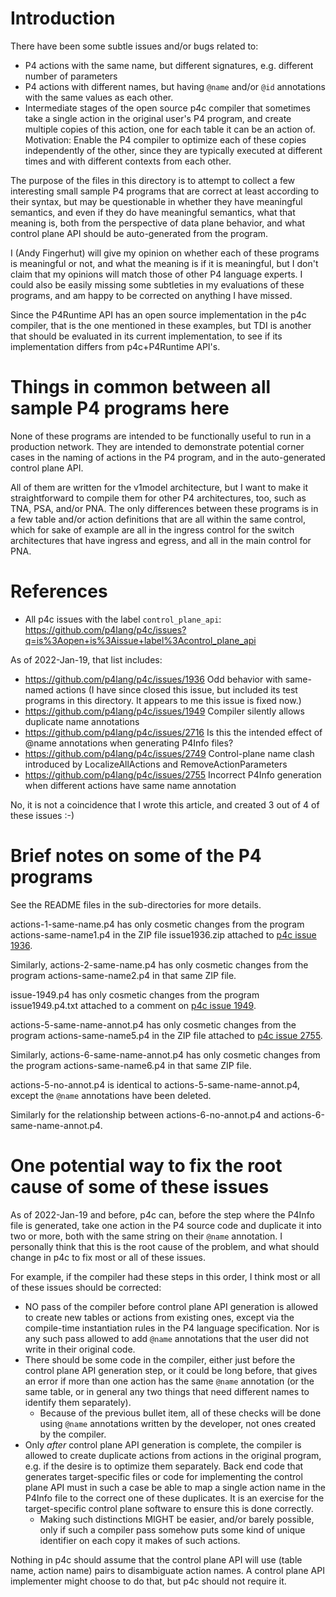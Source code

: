 # Introduction

There have been some subtle issues and/or bugs related to:

+ P4 actions with the same name, but different signatures,
  e.g. different number of parameters
+ P4 actions with different names, but having `@name` and/or `@id`
  annotations with the same values as each other.
+ Intermediate stages of the open source p4c compiler that sometimes
  take a single action in the original user's P4 program, and create
  multiple copies of this action, one for each table it can be an
  action of.  Motivation: Enable the P4 compiler to optimize each of
  these copies independently of the other, since they are typically
  executed at different times and with different contexts from each
  other.

The purpose of the files in this directory is to attempt to collect a
few interesting small sample P4 programs that are correct at least
according to their syntax, but may be questionable in whether they
have meaningful semantics, and even if they do have meaningful
semantics, what that meaning is, both from the perspective of data
plane behavior, and what control plane API should be auto-generated
from the program.

I (Andy Fingerhut) will give my opinion on whether each of these
programs is meaningful or not, and what the meaning is if it is
meaningful, but I don't claim that my opinions will match those of
other P4 language experts.  I could also be easily missing some
subtleties in my evaluations of these programs, and am happy to be
corrected on anything I have missed.

Since the P4Runtime API has an open source implementation in the p4c
compiler, that is the one mentioned in these examples, but TDI is
another that should be evaluated in its current implementation, to see
if its implementation differs from p4c+P4Runtime API's.


# Things in common between all sample P4 programs here

None of these programs are intended to be functionally useful to run
in a production network.  They are intended to demonstrate potential
corner cases in the naming of actions in the P4 program, and in the
auto-generated control plane API.

All of them are written for the v1model architecture, but I want to
make it straightforward to compile them for other P4 architectures,
too, such as TNA, PSA, and/or PNA.  The only differences between these
programs is in a few table and/or action definitions that are all
within the same control, which for sake of example are all in the
ingress control for the switch architectures that have ingress and
egress, and all in the main control for PNA.


# References

+ All p4c issues with the label `control_plane_api`:
  https://github.com/p4lang/p4c/issues?q=is%3Aopen+is%3Aissue+label%3Acontrol_plane_api

As of 2022-Jan-19, that list includes:

+ https://github.com/p4lang/p4c/issues/1936 Odd behavior with same-named actions (I have since closed this issue, but included its test programs in this directory.  It appears to me this issue is fixed now.)
+ https://github.com/p4lang/p4c/issues/1949 Compiler silently allows duplicate name annotations
+ https://github.com/p4lang/p4c/issues/2716 Is this the intended effect of @name annotations when generating P4Info files?
+ https://github.com/p4lang/p4c/issues/2749 Control-plane name clash introduced by LocalizeAllActions and RemoveActionParameters
+ https://github.com/p4lang/p4c/issues/2755 Incorrect P4Info generation when different actions have same name annotation

No, it is not a coincidence that I wrote this article, and created 3
out of 4 of these issues :-)



# Brief notes on some of the P4 programs

See the README files in the sub-directories for more details.

actions-1-same-name.p4 has only cosmetic changes from the program
actions-same-name1.p4 in the ZIP file issue1936.zip attached to [p4c
issue 1936](https://github.com/p4lang/p4c/issues/1936).

Similarly, actions-2-same-name.p4 has only cosmetic changes from the
program actions-same-name2.p4 in that same ZIP file.

issue-1949.p4 has only cosmetic changes from the program
issue1949.p4.txt attached to a comment on [p4c issue
1949](https://github.com/p4lang/p4c/issues/1949).

actions-5-same-name-annot.p4 has only cosmetic changes from the
program actions-same-name5.p4 in the ZIP file attached to [p4c issue
2755](https://github.com/p4lang/p4c/issues/2755).

Similarly, actions-6-same-name-annot.p4 has only cosmetic changes from
the program actions-same-name6.p4 in that same ZIP file.

actions-5-no-annot.p4 is identical to actions-5-same-name-annot.p4,
except the `@name` annotations have been deleted.

Similarly for the relationship between actions-6-no-annot.p4 and
actions-6-same-name-annot.p4.


# One potential way to fix the root cause of some of these issues

As of 2022-Jan-19 and before, p4c can, before the step where the
P4Info file is generated, take one action in the P4 source code and
duplicate it into two or more, both with the same string on their
`@name` annotation.  I personally think that this is the root cause of
the problem, and what should change in p4c to fix most or all of these
issues.

For example, if the compiler had these steps in this order, I think
most or all of these issues should be corrected:

+ NO pass of the compiler before control plane API generation is
  allowed to create new tables or actions from existing ones, except
  via the compile-time instantiation rules in the P4 language
  specification.  Nor is any such pass allowed to add `@name`
  annotations that the user did not write in their original code.
+ There should be some code in the compiler, either just before the
  control plane API generation step, or it could be long before, that
  gives an error if more than one action has the same `@name`
  annotation (or the same table, or in general any two things that
  need different names to identify them separately).
  + Because of the previous bullet item, all of these checks will be
    done using `@name` annotations written by the developer, not ones
    created by the compiler.
+ Only _after_ control plane API generation is complete, the compiler
  is allowed to create duplicate actions from actions in the original
  program, e.g. if the desire is to optimize them separately.  Back
  end code that generates target-specific files or code for
  implementing the control plane API must in such a case be able to
  map a single action name in the P4Info file to the correct one of
  these duplicates.  It is an exercise for the target-specific control
  plane software to ensure this is done correctly.
  + Making such distinctions MIGHT be easier, and/or barely possible,
    only if such a compiler pass somehow puts some kind of unique
    identifier on each copy it makes of such actions.

Nothing in p4c should assume that the control plane API will use
(table name, action name) pairs to disambiguate action names.  A
control plane API implementer might choose to do that, but p4c should
not require it.

